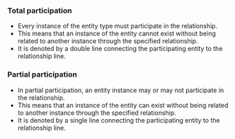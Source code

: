 ### Total participation
- Every instance of the entity type must participate in the relationship.
- This means that an instance of the entity cannot exist without being related to another instance through the specified relationship.
- It is denoted by a double line connecting the participating entity to the relationship line.
### Partial participation
- In partial participation, an entity instance may or may not participate in the relationship.
- This means that an instance of the entity can exist without being related to another instance through the specified relationship.
- It is denoted by a single line connecting the participating entity to the relationship line.